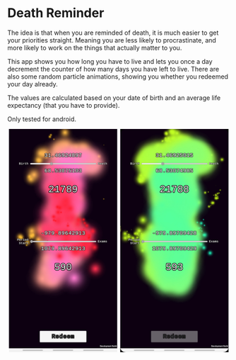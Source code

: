 # Death Reminder
The idea is that when you are reminded of death, it is much easier to get your priorities straight. Meaning you are less likely to procrastinate, and more likely to work on the things that actually matter to you.

This app shows you how long you have to live and lets you once a day decrement the counter of how many days you have left to live. There are also some random particle animations, showing you whether you redeemed your day already.

The values are calculated based on your date of birth and an average life expectancy (that you have to provide).

Only tested for android.

<img src="death_reminder_states_2.png" alt="image" width="800"/>
